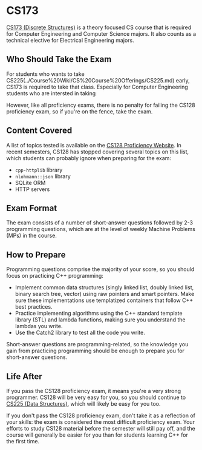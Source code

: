 # CS173

[CS173 (Discrete Structures)](../Course%20Wiki/CS%20Course%20Offerings/CS173.md) is a theory focused CS course that is required for Computer Engineering and Computer Science majors. It also counts as a technical elective for Electrical Engineering majors.

## Who Should Take the Exam

For students who wants to take CS225(../Course%20Wiki/CS%20Course%20Offerings/CS225.md) early, CS173 is required to take that class. Especially for Computer Engineering students who are intersted in taking 

However, like all proficiency exams, there is no penalty for failing the CS128 proficiency exam, so if you're on the fence, take the exam.

## Content Covered

A list of topics tested is available on the [CS128 Proficiency Website](https://proficiency.cs128.org). In recent semesters, CS128 has stopped covering several topics on this list, which students can probably ignore when preparing for the exam:

- `cpp-httplib` library
- `nlohmann::json` library
- SQLite ORM
- HTTP servers

## Exam Format

The exam consists of a number of short-answer questions followed by 2-3 programming questions, which are at the level of weekly Machine Problems (MPs) in the course.

## How to Prepare

Programming questions comprise the majority of your score, so you should focus on practicing C++ programming:

- Implement common data structures (singly linked list, doubly linked list, binary search tree, vector) using raw pointers and smart pointers. Make sure these implementations use templatized containers that follow C++ best practices.
- Practice implementing algorithms using the C++ standard template library (STL) and lambda functions, making sure you understand the lambdas you write.
- Use the Catch2 library to test all the code you write.

Short-answer questions are programming-related, so the knowledge you gain from practicing programming should be enough to prepare you for short-answer questions.

## Life After

If you pass the CS128 proficiency exam, it means you're a very strong programmer. CS128 will be very easy for you, so you should continue to [CS225 (Data Structures)](../Course%20Wiki/CS%20Course%20Offerings/CS225.md), which will likely be easy for you too.

If you don't pass the CS128 proficiency exam, don't take it as a reflection of your skills: the exam is considered the most difficult proficiency exam. Your efforts to study CS128 material before the semester will still pay off, and the course will generally be easier for you than for students learning C++ for the first time.


